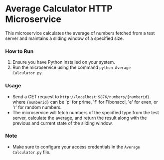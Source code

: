 # Average Calculator HTTP Microservice

This microservice calculates the average of numbers fetched from a test server and maintains a sliding window of a specified size.

### How to Run

1. Ensure you have Python installed on your system.
2. Run the microservice using the command `python Average Calculator.py`.

### Usage

- Send a GET request to `http://localhost:9876/numbers/{numberid}` where `{numberid}` can be 'p' for prime, 'f' for Fibonacci, 'e' for even, or 'r' for random numbers.
- The microservice will fetch numbers of the specified type from the test server, calculate the average, and return the result along with the previous and current state of the sliding window.

### Note

- Make sure to configure your access credentials in the `Average Calculator.py` file.
